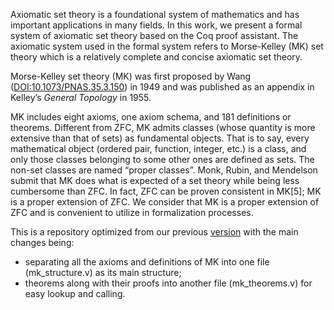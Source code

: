 Axiomatic set theory is a foundational system of mathematics and has important applications in many fields. 
In this work, we present a formal system of axiomatic set theory based on the Coq proof assistant. 
The axiomatic system used in the formal system refers to Morse-Kelley (MK) set theory which is a relatively complete and concise axiomatic set theory.

Morse-Kelley set theory (MK) was first proposed by Wang ([DOI:10.1073/PNAS.35.3.150](https://www.pnas.org/doi/abs/10.1073/pnas.35.3.150)) in 1949
and was published as an appendix in Kelley’s *General Topology* in 1955.

MK includes eight axioms, one axiom schema, and 181 definitions or theorems. 
Different from ZFC, MK admits classes (whose quantity is more extensive than that of sets) as fundamental objects. 
That is to say, every mathematical object (ordered pair, function, integer, etc.) is a class, 
and only those classes belonging to some other ones are defined as sets. 
The non-set classes are named “proper classes”.
Monk, Rubin, and Mendelson submit that MK does what is expected of a set theory while being less cumbersome than ZFC.
In fact, ZFC can be proven consistent in MK[5]; MK is a proper extension of ZFC.
We consider that MK is a proper extension of ZFC and is convenient to utilize in formalization processes.

This is a repository optimized from our previous [version](https://github.com/styzystyzy/Axiomatic_Set_Theory/) with the main changes being:
- separating all the axioms and definitions of MK into one file (mk_structure.v) as its main structure;
- theorems along with their proofs into another file (mk_theorems.v) for easy lookup and calling.
